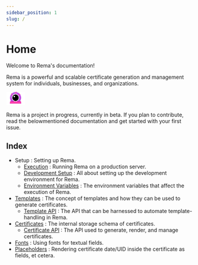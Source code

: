 ```yaml
---
sidebar_position: 1
slug: /
---
```


# Home
Welcome to Rema's documentation!

Rema is a powerful and scalable certificate generation and management system for individuals, businesses, and organizations.

<img src='../img/logo.svg' alt='Rema Logo' width='50px' />

Rema is a project in progress, currently in beta.
If you plan to contribute, read the belowmentioned
documentation and get started with your first issue.

## Index
- Setup : Setting up Rema.
  - [Execution](./setup/execution) : Running Rema on a production server.
  - [Development Setup](./setup/development-setup) : All about setting up the development environment for Rema.
  - [Environment Variables](./setup/environment-variables) : The environment variables that affect the execution of Rema.
- [Templates](./templates) : The concept of templates and how they can be used to generate certificates.
  - [Template API](./templates/template-api) : The API that can be harnessed to automate template-handling in Rema.
- [Certificates](./certificates) : The internal storage schema of certificates.
  - [Certificate API](./certificates/certificate-api) : The API used to generate, render, and manage certificates.
- [Fonts](./fonts) : Using fonts for textual fields.
- [Placeholders](./placeholders) : Rendering certificate date/UID inside the certificate as fields, et cetera.
